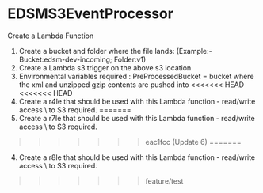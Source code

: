 # EDSMS3EventProcessor
Create a Lambda Function
1) Create a bucket and folder where the file lands: (Example:-  Bucket:edsm-dev-incoming; Folder:v1)
2) Create a Lambda s3 trigger on the above s3 location
3) Environmental variables required : PreProcessedBucket = bucket where the xml and unzipped gzip contents are pushed into
<<<<<<< HEAD
<<<<<<< HEAD
4) Create a r4le that should be used with this Lambda function - read/write access \\ to S3  required.
=======
4) Create a r7le that should be used with this Lambda function - read/write access \\ to S3  required.
>>>>>>> eac1fcc (Update 6)
=======
4) Create a r8le that should be used with this Lambda function - read/write access \\ to S3  required.
>>>>>>> feature/test
